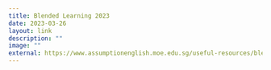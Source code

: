 ```yaml
---
title: Blended Learning 2023
date: 2023-03-26
layout: link
description: ""
image: ""
external: https://www.assumptionenglish.moe.edu.sg/useful-resources/blended-learning/
---
```








